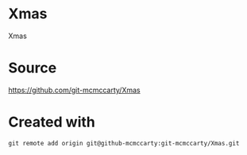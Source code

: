 # Xmas
Xmas


# Source
https://github.com/git-mcmccarty/Xmas

# Created with
`git remote add origin git@github-mcmccarty:git-mcmccarty/Xmas.git`

